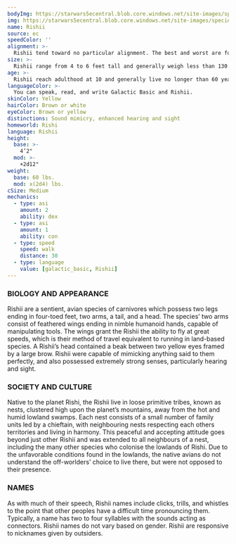 ```yaml
---
bodyImg: https://starwars5ecentral.blob.core.windows.net/site-images/species/species_rishii.png
img: https://starwars5ecentral.blob.core.windows.net/site-images/species/species_rishii.png
name: Rishii
source: ec
speedColor: ''
alignment: >-
  Rishii tend toward no particular alignment. The best and worst are found among them.
size: >-
  Rishii range from 4 to 6 feet tall and generally weigh less than 130 lbs. Regardless of your position in that range, your size is Medium.
age: >-
  Rishii reach adulthood at 10 and generally live no longer than 60 years.
languageColor: >-
  You can speak, read, and write Galactic Basic and Rishii. 
skinColor: Yellow
hairColor: Brown or white
eyeColor: Brown or yellow
distinctions: Sound mimicry, enhanced hearing and sight
homeworld: Rishi
language: Rishii
height:
  base: >-
    4’2"
  mod: >-
    +2d12"
weight:
  base: 60 lbs.
  mod: x(2d4) lbs.
cSize: Medium
mechanics:
  - type: asi
    amount: 2
    ability: dex
  - type: asi
    amount: 1
    ability: con
  - type: speed
    speed: walk
    distance: 30
  - type: language
    value: [galactic_basic, Rishii]
---
```

### BIOLOGY AND APPEARANCE
Rishii are a sentient, avian species of carnivores which possess two legs ending in four-toed feet, two arms, a tail, and a head. The species’ two arms consist of feathered wings ending in nimble humanoid hands, capable of manipulating tools. The wings grant the Rishii the ability to fly at great speeds, which is their method of travel equivalent to running in land-based species. A Rishii’s head contained a beak between two yellow eyes framed by a large brow. Rishii were capable of mimicking anything said to them perfectly, and also possessed extremely strong senses, particularly hearing and sight.

### SOCIETY AND CULTURE
Native to the planet Rishi, the Rishii live in loose primitive tribes, known as nests, clustered high upon the planet’s mountains, away from the hot and humid lowland swamps. Each nest consists of a small number of family units led by a chieftain, with neighbouring nests respecting each others territories and living in harmony. This peaceful and accepting attitude goes beyond just other Rishii and was extended to all neighbours of a nest, including the many other species who colonise the lowlands of Rishi. Due to the unfavorable conditions found in the lowlands, the native avians do not understand the off-worlders’ choice to live there, but were not opposed to their presence.

### NAMES
As with much of their speech, Rishii names include clicks, trills, and whistles to the point that other peoples have a difficult time pronouncing them. Typically, a name has two to four syllables with the sounds acting as connectors. Rishii names do not vary based on gender. Rishii are responsive to nicknames given by outsiders.



    